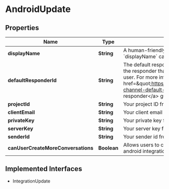 

# AndroidUpdate

## Properties

Name | Type | Description | Notes
------------ | ------------- | ------------- | -------------
**displayName** | **String** | A human-friendly name used to identify the integration. &#x60;displayName&#x60; can be unset by changing it to &#x60;null&#x60;. |  [optional]
**defaultResponderId** | **String** | The default responder ID for the integration. This is the ID of the responder that will be used to send messages to the user. For more information, refer to &lt;a href&#x3D;\&quot;https://docs.smooch.io/guide/switchboard/#per-channel-default-responder\&quot;&gt;Per-channel default responder&lt;/a&gt; guide.  |  [optional]
**projectId** | **String** | Your project ID from your generated private key file. |  [optional]
**clientEmail** | **String** | Your client email from your generated private key file. |  [optional]
**privateKey** | **String** | Your private key from your generated private key file. |  [optional]
**serverKey** | **String** | Your server key from the fcm console. |  [optional]
**senderId** | **String** | Your sender id from the fcm console. |  [optional]
**canUserCreateMoreConversations** | **Boolean** | Allows users to create more than one conversation on the android integration. |  [optional]


## Implemented Interfaces

* IntegrationUpdate


